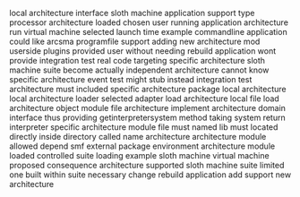 local architecture interface sloth machine application support type processor architecture loaded chosen user running application architecture run virtual machine selected launch time example commandline application could like arcsma programfile support adding new architecture mod userside plugins provided user without needing rebuild application wont provide integration test real code targeting specific architecture sloth machine suite become actually independent architecture cannot know specific architecture event test might stub instead integration test architecture must included specific architecture package local architecture local architecture loader selected adapter load architecture local file load architecture object module file architecture implement architecture domain interface thus providing getinterpretersystem method taking system return interpreter specific architecture module file must named lib must located directly inside directory called name architecture architecture module allowed depend smf external package environment architecture module loaded controlled suite loading example sloth machine virtual machine proposed consequence architecture supported sloth machine suite limited one built within suite necessary change rebuild application add support new architecture